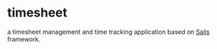 # timesheet

a timesheet management and time tracking application based on [Sails](http://sailsjs.org) framework.
